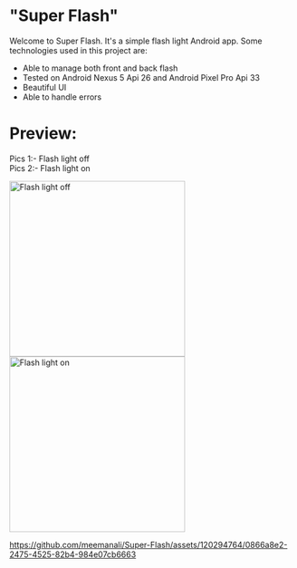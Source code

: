 # "Super Flash"

Welcome to Super Flash. It's a simple flash light Android app. Some technologies used in this project are:

* Able to manage both front and back flash
* Tested on Android Nexus 5 Api 26 and Android Pixel Pro Api 33
* Beautiful UI
* Able to handle errors

# Preview:

Pics 1:- Flash light off <br>
Pics 2:- Flash light on <br>

<div>
    <img src="https://github.com/meemanali/Super-Flash/blob/master/Super%20Flash%201.png" alt="Flash light off" width="310" title="Flash light off">
  <img src="https://github.com/meemanali/Super-Flash/blob/master/Super%20Flash%202.png" alt="Flash light on" width="310" title="Flash light on">
</div>

https://github.com/meemanali/Super-Flash/assets/120294764/0866a8e2-2475-4525-82b4-984e07cb6663
